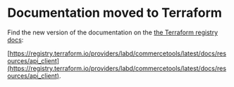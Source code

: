 # Documentation moved to Terraform

Find the new version of the documentation on the [the Terraform registry docs](https://registry.terraform.io/providers/labd/commercetools/latest/docs/resources/api_client):

 [https://registry.terraform.io/providers/labd/commercetools/latest/docs/resources/api_client](https://registry.terraform.io/providers/labd/commercetools/latest/docs/resources/api_client).
